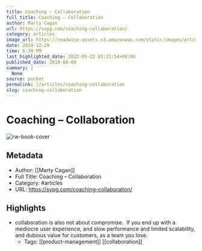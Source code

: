 ```yaml
---
title: Coaching – Collaboration
full_title: Coaching – Collaboration
author: Marty Cagan
url: https://svpg.com/coaching-collaboration/
category: articles
image_url: https://readwise-assets.s3.amazonaws.com/static/images/article3.5c705a01b476.png
date: 2024-12-29
time: 6:39 PM
last_highlighted_date: 2022-05-22 03:21:54+00:00
published_date: 2019-08-09
summary: |
  None
source: pocket
permalink: l/articles/coaching-collaboration
slug: coaching-collaboration
---
```

# Coaching – Collaboration

![rw-book-cover](https://readwise-assets.s3.amazonaws.com/static/images/article3.5c705a01b476.png)

## Metadata
- Author: [[Marty Cagan]]
- Full Title: Coaching – Collaboration
- Category: #articles
- URL: https://svpg.com/coaching-collaboration/

## Highlights
- collaboration is also not about compromise.  If you end up with a mediocre user experience, and slow performance and limited scalability, and dubious value for customers, as a team you lose.
    - Tags: [[product-management]] [[collaboration]] 


